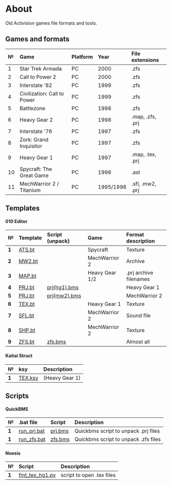 # About
Old Activision games file formats and tools.

## Games and formats

| №     | Game | Platform | Year | File extensions |
| :--- | :-- | :------ | :------ | :------ |
| 1 | Star Trek Armada | PC | 2000  | .zfs |
| 2 | Call to Power 2 | PC | 2000  | .zfs |
| 3 | Interstate '82 | PC | 1999  | .zfs |
| 4 | Civilization: Call to Power | PC | 1999  | .zfs |
| 5 | Battlezone | PC | 1998  | .zfs |
| 6 | Heavy Gear 2 | PC | 1998  | .map, .zfs, .prj  |
| 7 | Interstate '76 | PC | 1997 | .zfs |
| 8 | Zork: Grand Inquisitor | PC | 1997 | .zfs |
| 9 | Heavy Gear 1 | PC | 1997 | .map, .tex, .prj  |
| 10 | Spycraft: The Great Game | PC | 1996  | .ast |
| 11 | MechWarrior 2 / Titanium | PC | 1995/1998  | .sfl, .mw2, .prj  |

## Templates

#### 010 Editor

| № | Template | Script (unpack) | Game | Format description   |
| :-- | :------- | :------- | :-- | :-- |
|  **1**  | [ATS.bt](https://github.com/AlexKimov/heavygear-file-formats/blob/master/templates/ATS.bt) |  | Spycraft | Texture |
|  **2**  | [MW2.bt](https://github.com/AlexKimov/heavygear-file-formats/blob/master/templates/MW2.bt) |  | MechWarrior 2  | Archive  |
|  **3**  | [MAP.bt](https://github.com/AlexKimov/heavygear-file-formats/blob/master/templates/MAP.bt) |  |  Heavy Gear 1/2 | .prj archive filenames  |
|  **4**  | [PRJ.bt](https://github.com/AlexKimov/heavygear-file-formats/blob/master/templates/PRJ(HG1).bt) | [prj(hg1).bms](https://github.com/AlexKimov/heavygear-file-formats/blob/master/prj.bms)  |  | Heavy Gear 1 | Archive |
|  **5**  | [PRJ.bt](https://github.com/AlexKimov/heavygear-file-formats/blob/master/templates/PRJ(MW2).bt) | [prj(mw2).bms](https://github.com/AlexKimov/heavygear-file-formats/blob/master/prj.bms)  |  | MechWarrior 2 | Archive |
|  **6**  | [TEX.bt](https://github.com/AlexKimov/heavygear-file-formats/blob/master/templates/TEX.bt) |   | Heavy Gear 1  | Texture  |
|  **7**  | [SFL.bt](https://github.com/AlexKimov/heavygear-file-formats/blob/master/templates/SFL.bt) |   | MechWarrior 2 | Sound file |
|  **8**  | [SHP.bt](https://github.com/AlexKimov/heavygear-file-formats/blob/master/templates/SHP.bt) |   | MechWarrior 2 | Texture |
|  **9**  | [ZFS.bt](https://github.com/AlexKimov/heavygear-file-formats/blob/master/templates/ZFS.bt) |  [zfs.bms](https://github.com/AlexKimov/heavygear-file-formats/blob/master/scripts/zfs.bms) |  | Almost all | Archive  |


#### Kaitai Struct

| № | ksy |  Description   |
| :-- | :------- | :------- |
|  **1**  | [TEX.ksy](https://github.com/AlexKimov/heavygear-file-formats/blob/master/templates/TEX.ksy) | (Heavy Gear 1)  |


## Scripts

#### QuickBMS 

| № | .bat file | Script  | Description   |
| :-- | :------- | :-------  | :-- |
|  **1**  | [run_prj.bat](https://github.com/AlexKimov/heavygear-file-formats/blob/master/scripts/run_prj.bat) | [prj.bms](https://github.com/AlexKimov/heavygear-file-formats/blob/master/scripts/prj.bms)  | Quickbms script to unpack .prj files |
|  **1**  | [run_zfs.bat](https://github.com/AlexKimov/heavygear-file-formats/blob/master/scripts/run_zfs.bat) | [zfs.bms](https://github.com/AlexKimov/heavygear-file-formats/blob/master/scripts/zfs.bms)  | Quickbms script to unpack .zfs files |

#### Noesis

| № | Script  | Description   |
| :-- | :------- | :-------  |
|  **1**  | [fmt_tex_hg1.py](https://github.com/AlexKimov/heavygear-file-formats/blob/master/scripts/fmt_tex_hg1.py)  | script to open .tex files |
